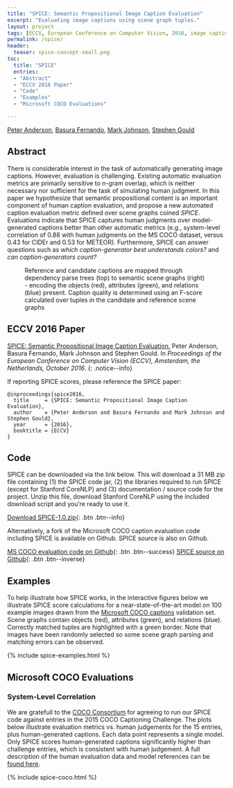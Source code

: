 ```yaml
---
title: "SPICE: Semantic Propositional Image Caption Evaluation"
excerpt: "Evaluating image captions using scene graph tuples."
layout: project
tags: [ECCV, European Conference on Computer Vision, 2016, image captioning, evaluation metric, Microsoft COCO]
permalink: /spice/
header:
  teaser: spice-concept-small.png
toc:
  title: "SPICE"
  entries:
  - "Abstract"
  - "ECCV 2016 Paper"
  - "Code"
  - "Examples"
  - "Microsoft COCO Evaluations"

---
```


[Peter Anderson](/), [Basura Fernando](http://users.cecs.anu.edu.au/~basura/), [Mark Johnson](http://web.science.mq.edu.au/~mjohnson/), [Stephen Gould](http://users.cecs.anu.edu.au/~sgould/)


## Abstract
There is considerable interest in the task of automatically generating image captions. However, evaluation is challenging. Existing automatic evaluation metrics are primarily sensitive to n-gram overlap, which is neither necessary nor sufficient for the task of simulating human judgment. In this paper we hypothesize that semantic propositional content is an important component of human caption evaluation, and propose a new automated caption evaluation metric defined over scene graphs coined *SPICE*. Evaluations indicate that SPICE captures human judgments over model-generated captions better than other automatic metrics (e.g., system-level correlation of 0.88 with human judgments on the MS COCO dataset, versus 0.43 for CIDEr and 0.53 for METEOR). Furthermore, SPICE can answer questions such as *which caption-generator best understands colors?* and *can caption-generators count?*

<figure class="align-center" style="max-width: 433px;"> 
  <img src="{{ site.url }}{{ site.baseurl }}/images/spice-concept.png" alt="">
  <figcaption>Reference and candidate captions are mapped through dependency parse trees (top) to semantic scene graphs (right) - encoding the objects (red), attributes (green), and relations (blue) present. Caption quality is determined using an F-score calculated over tuples in the candidate and reference scene graphs</figcaption>
</figure>

## ECCV 2016 Paper

[SPICE: Semantic Propositional Image Caption Evaluation.](/images/SPICE.pdf) Peter Anderson, Basura Fernando, Mark Johnson and Stephen Gould. In *Proceedings of the European Conference on Computer Vision (ECCV), Amsterdam, the Netherlands, October 2016*.
{: .notice--info}

If reporting SPICE scores, please reference the SPICE paper:

```
@inproceedings{spice2016,
  title     = {SPICE: Semantic Propositional Image Caption Evaluation},
  author    = {Peter Anderson and Basura Fernando and Mark Johnson and Stephen Gould},
  year      = {2016},
  booktitle = {ECCV}
}
```


## Code

SPICE can be downloaded via the link below. This will download a 31 MB zip file containing (1) the SPICE code jar, (2) the libraries required to run SPICE (except for Stanford CoreNLP) and (3) documentation / source code for the project. Unzip this file, download Stanford CoreNLP using the included download script and you’re ready to use it.

[Download SPICE-1.0.zip](/images/SPICE-1.0.zip){: .btn .btn--info}

Alternatively, a fork of the Microsoft COCO caption evaluation code including SPICE is available on Github. 
SPICE source is also on Github.

[MS COCO evaluation code on Github](https://github.com/peteanderson80/coco-caption){: .btn .btn--success} 
[SPICE source on Github](https://github.com/peteanderson80/SPICE){: .btn .btn--inverse}


## Examples

To help illustrate how SPICE works, in the interactive figures below we illustrate SPICE score calculations for a near-state-of-the-art model on 100 example images drawn from the [Microsoft COCO captions](http://mscoco.org) validation set. Scene graphs contain objects (red), attributes (green), and relations (blue). Correctly matched tuples are highlighted with a green border. Note that images have been randomly selected so some scene graph parsing and matching errors can be observed.


{% include spice-examples.html %}

## Microsoft COCO Evaluations

### System-Level Correlation

We are gratefull to the [COCO Consortium](http://mscoco.org/people/) for agreeing to run our SPICE code against entries in the 2015 COCO Captioning Challenge. The plots below illustrate evaluation metrics vs. human judgements for the 15 entries, plus human-generated captions. Each data point represents a single model. Only SPICE scores human-generated captions significantly higher than challenge entries, which is consistent with human judgement. A full description of the human evaluation data and model references can be [found here](http://mscoco.org/dataset/#captions-leaderboard).


{% include spice-coco.html %}



